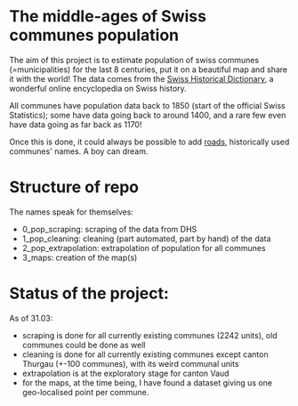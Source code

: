 # The middle-ages of Swiss communes population

The aim of this project is to estimate population of swiss communes (=municipalities) for the last 8 centuries, put it on a beautiful map and share it with the world!
The data comes from the [Swiss Historical Dictionary](https://beta.hls-dhs-dss.ch), a wonderful online encyclopedia on Swiss history.

All communes have population data back to 1850 (start of the official Swiss Statistics); some have data going back to around 1400, and a rare few even have data going as far back as 1170!

Once this is done, it could always be possible to add [roads](https://map.geo.admin.ch/?topic=ivs&lang=fr&bgLayer=ch.swisstopo.pixelkarte-farbe&layers=ch.astra.ivs-nat,ch.astra.ivs-nat-verlaeufe,ch.swisstopo.hiks-dufour,ch.swisstopo.hiks-siegfried&E=2524453.86&N=1157441.67&zoom=4.446120007631386&catalogNodes=340,350&layers_visibility=true,false,false,false), historically used communes' names. A boy can dream.

# Structure of repo

The names speak for themselves:
- 0_pop_scraping: scraping of the data from DHS
- 1_pop_cleaning: cleaning (part automated, part by hand) of the data
- 2_pop_extrapolation: extrapolation of population for all communes
- 3_maps: creation of the map(s)


# Status of the project:

As of 31.03:
- scraping is done for all currently existing communes (2242 units), old communes could be done as well
- cleaning is done for all currently existing communes except canton Thurgau (+-100 communes), with its weird communal units
- extrapolation is at the exploratory stage for canton Vaud
- for the maps, at the time being, I have found a dataset giving us one geo-localised point per commune.
